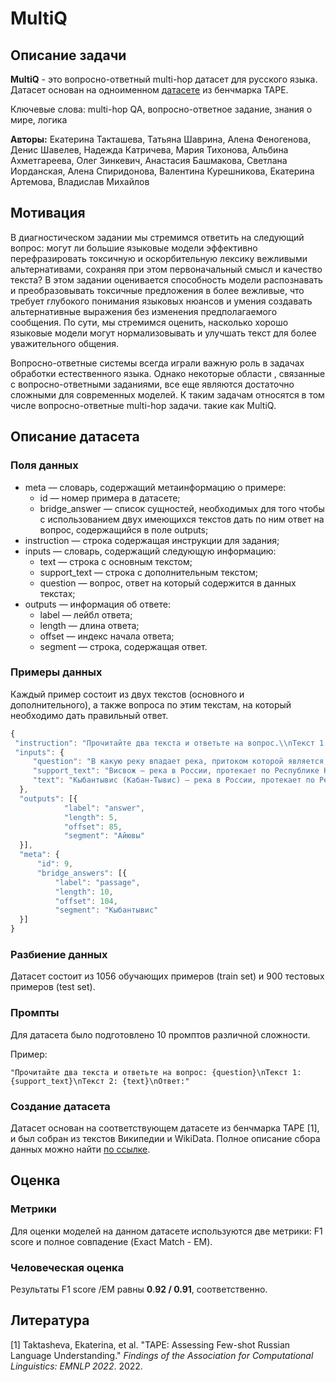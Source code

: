 # MultiQ

## Описание задачи

**MultiQ** - это вопросно-ответный multi-hop датасет для русского языка. Датасет основан на одноименном [датасете](https://tape-benchmark.com/datasets.html#multiq) из бенчмарка TAPE.

Ключевые слова: multi-hop QA, вопросно-ответное задание, знания о мире, логика

**Авторы:** Екатерина Такташева, Татьяна Шаврина, Алена Феногенова, Денис Шавелев, Надежда Катричева, Мария Тихонова, Альбина Ахметгареева, Олег Зинкевич, Анастасия Башмакова, Светлана Иорданская, Алена Спиридонова, Валентина Курешникова, Екатерина Артемова, Владислав Михайлов

## Мотивация

В диагностическом задании мы стремимся ответить на следующий вопрос: могут ли большие языковые модели эффективно перефразировать токсичную и оскорбительную лексику вежливыми альтернативами, сохраняя при этом первоначальный смысл и качество текста? В этом задании оценивается способность модели распознавать и преобразовывать токсичные предложения в более вежливые, что требует глубокого понимания языковых нюансов и умения создавать альтернативные выражения без изменения предполагаемого сообщения. По сути, мы стремимся оценить, насколько хорошо языковые модели могут нормализовывать и улучшать текст для более уважительного общения.

Вопросно-ответные системы всегда играли важную роль в задачах обработки естественного языка. Однако некоторые области , связанные с вопросно-ответными заданиями, все еще являются достаточно сложными для современных моделей. К таким задачам относятся в том числе вопросно-ответные multi-hop задачи. такие как MultiQ.

## Описание датасета

### Поля данных

- meta — словарь, содержащий метаинформацию о примере:
    - id — номер примера в датасете;
    - bridge_answer — список сущностей, необходимых для того чтобы с использованием двух имеющихся текстов дать по ним ответ на вопрос, содержащийся в поле outputs;
- instruction — строка содержащая инструкции для задания;
- inputs — словарь, содержащий следующую информацию:
    - text — строка с основным текстом;
    - support_text — строка с дополнительным текстом;
    - question — вопрос, ответ на который содержится в данных текстах;
- outputs — информация об ответе:
    - label — лейбл ответа;
    - length — длина ответа;
    - offset — индекс начала ответа;
    - segment — строка, содержащая ответ.

### Примеры данных

Каждый пример состоит из двух текстов (основного и дополнительного), а также вопроса по этим текстам, на который необходимо дать правильный ответ.

```jsx
{
 "instruction": "Прочитайте два текста и ответьте на вопрос.\\nТекст 1: {support_text}\\nТекст 2: {text}\\nВопрос: {question}\\nОтвет:",
 "inputs": {
     "question": "В какую реку впадает река, притоком которой является Висвож?",
     "support_text": "Висвож — река в России, протекает по Республике Коми. Устье реки находится в 6 км по левому берегу реки Кыбантывис. Длина реки составляет 24 км.",
     "text": "Кыбантывис (Кабан-Тывис) — река в России, протекает по Республике Коми. Левый приток Айювы. Длина реки составляет 31 км. Система водного объекта: Айюва → Ижма → Печора → Баренцево море."
  },
  "outputs": [{
            "label": "answer",
            "length": 5,
            "offset": 85,
            "segment": "Айювы"
  }],
  "meta": {
      "id": 9,
      "bridge_answers": [{
          "label": "passage",
          "length": 10,
          "offset": 104,
          "segment": "Кыбантывис"
  }]
}
```

### Разбиение данных

Датасет состоит из 1056 обучающих примеров (train set) и 900 тестовых примеров (test set).

### Промпты

Для датасета было подготовлено 10 промптов различной сложности.

Пример:

`"Прочитайте два текста и ответьте на вопрос: {question}\nТекст 1: {support_text}\nТекст 2: {text}\nОтвет:"`

### Создание датасета

Датасет основан на соответствующем датасете из бенчмарка TAPE [1], и был собран из текстов Википедии и WikiData. Полное описание сбора данных можно найти [по ссылке](https://tape-benchmark.com/datasets.html#multiq).

## Оценка

### Метрики

Для оценки моделей на данном датасете используются две метрики: F1 score и полное совпадение (Exact Match - EM).

### Человеческая оценка

Результаты F1 score /EM равны **0**.**92 / 0.91**, соответственно.

## Литература

[1] Taktasheva, Ekaterina, et al. "TAPE: Assessing Few-shot Russian Language Understanding." *Findings of the Association for Computational Linguistics: EMNLP 2022*. 2022.
